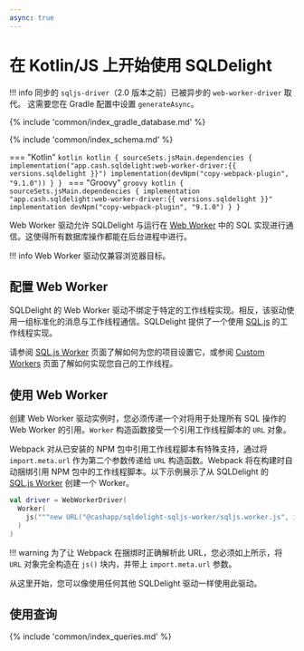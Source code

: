 ```yaml
---
async: true
---
```

# 在 Kotlin/JS 上开始使用 SQLDelight

!!! info
    同步的 `sqljs-driver`（2.0 版本之前）已被异步的 `web-worker-driver` 取代。
    这需要您在 Gradle 配置中设置 `generateAsync`。

{% include 'common/index_gradle_database.md' %}

{% include 'common/index_schema.md' %}

=== "Kotlin"
    ```kotlin
    kotlin {
      sourceSets.jsMain.dependencies {
        implementation("app.cash.sqldelight:web-worker-driver:{{ versions.sqldelight }}")
        implementation(devNpm("copy-webpack-plugin", "9.1.0"))
      }
    }
    ```
=== "Groovy"
    ```groovy
    kotlin {
      sourceSets.jsMain.dependencies {
        implementation "app.cash.sqldelight:web-worker-driver:{{ versions.sqldelight }}"
        implementation devNpm("copy-webpack-plugin", "9.1.0")
      }
    }
    ```

Web Worker 驱动允许 SQLDelight 与运行在 [Web Worker] 中的 SQL 实现进行通信。这使得所有数据库操作都能在后台进程中进行。

!!! info
    Web Worker 驱动仅兼容浏览器目标。

## 配置 Web Worker

SQLDelight 的 Web Worker 驱动不绑定于特定的工作线程实现。相反，该驱动使用一组标准化的消息与工作线程通信。SQLDelight 提供了一个使用 [SQL.js] 的工作线程实现。

请参阅 [SQL.js Worker] 页面了解如何为您的项目设置它，或参阅 [Custom Workers] 页面了解如何实现您自己的工作线程。

## 使用 Web Worker

创建 Web Worker 驱动实例时，您必须传递一个对将用于处理所有 SQL 操作的 Web Worker 的引用。`Worker` 构造函数接受一个引用工作线程脚本的 `URL` 对象。

Webpack 对从已安装的 NPM 包中引用工作线程脚本有特殊支持，通过将 `import.meta.url` 作为第二个参数传递给 `URL` 构造函数。Webpack 将在构建时自动捆绑引用 NPM 包中的工作线程脚本。以下示例展示了从 SQLDelight 的 [SQL.js Worker] 创建一个 Worker。

```kotlin
val driver = WebWorkerDriver(
  Worker(
    js("""new URL("@cashapp/sqldelight-sqljs-worker/sqljs.worker.js", import.meta.url)""")
  )
)
```

!!! warning
    为了让 Webpack 在捆绑时正确解析此 URL，您必须如上所示，将 `URL` 对象完全构造在 `js()` 块内，并带上 `import.meta.url` 参数。

从这里开始，您可以像使用任何其他 SQLDelight 驱动一样使用此驱动。

## 使用查询

{% include 'common/index_queries.md' %}

[Web Worker]: https://developer.mozilla.org/en-US/docs/Web/API/Web_Workers_API/Using_web_workers
[SQL.js]: https://github.com/sql-js/sql.js/
[SQL.js Worker]: sqljs_worker.md
[Custom Workers]: custom_worker.md